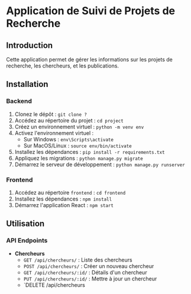 # Application de Suivi de Projets de Recherche

## Introduction

Cette application permet de gérer les informations sur les projets de recherche, les chercheurs, et les publications.

## Installation

### Backend

1. Clonez le dépôt : `git clone ?`
2. Accédez au répertoire du projet : `cd project`
3. Créez un environnement virtuel : `python -m venv env`
4. Activez l'environnement virtuel :
   - Sur Windows : `env\Scripts\activate`
   - Sur MacOS/Linux : `source env/bin/activate`
5. Installez les dépendances : `pip install -r requirements.txt`
6. Appliquez les migrations : `python manage.py migrate`
7. Démarrez le serveur de développement : `python manage.py runserver`

### Frontend

1. Accédez au répertoire `frontend` : `cd frontend`
2. Installez les dépendances : `npm install`
3. Démarrez l'application React : `npm start`

## Utilisation

### API Endpoints

- **Chercheurs**
  - `GET /api/chercheurs/` : Liste des chercheurs
  - `POST /api/chercheurs/` : Créer un nouveau chercheur
  - `GET /api/chercheurs/:id/` : Détails d'un chercheur
  - `PUT /api/chercheurs/:id/` : Mettre à jour un chercheur
  - `DELETE /api/chercheurs
